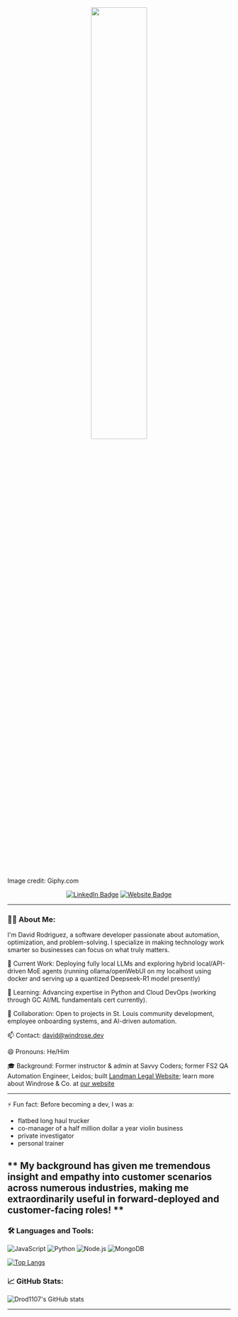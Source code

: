 <div align="center">
  <img src="https://media0.giphy.com/media/v1.Y2lkPTc5MGI3NjExbm05cTk2c3gzNTYxYWc1M3o4aDBjZGhreGh3emEyb2w4OGJ6ZGNtdCZlcD12MV9pbnRlcm5hbF9naWZfYnlfaWQmY3Q9Zw/SvFocn0wNMx0iv2rYz/giphy.gif" width="50%" height="auto" />

</div>
<p>Image credit: Giphy.com</p>


<p align="center">
  <a href="https://www.linkedin.com/in/david-windrose/"><img src="https://img.shields.io/badge/LinkedIn-blue?style=flat-square&logo=linkedin" alt="LinkedIn Badge"/></a>
  <a href="https://windroseandco.com"><img src="https://img.shields.io/badge/Website-green?style=flat-square" alt="Website Badge"/></a>
</p>

---

### 👨‍💻 About Me:
I'm David Rodriguez, a software developer passionate about automation, optimization, and problem-solving. I specialize in making technology work smarter so businesses can focus on what truly matters.

🔭 Current Work: Deploying fully local LLMs and exploring hybrid local/API-driven MoE agents (running ollama/openWebUI on my localhost using docker and serving up a quantized Deepseek-R1 model presently)

🌱 Learning: Advancing expertise in Python and Cloud DevOps (working through GC AI/ML fundamentals cert currently).

👯 Collaboration: Open to projects in St. Louis community development, employee onboarding systems, and AI-driven automation.

📫 Contact: david@windrose.dev

😄 Pronouns: He/Him

🎓 Background: Former instructor & admin at Savvy Coders; former FS2 QA Automation Engineer, Leidos; built [Landman Legal Website](https://landman.legal); learn more about Windrose & Co. at [our website](https://www.windroseandco.com)

---
⚡ Fun fact: 
Before becoming a dev, I was a: 
- flatbed long haul trucker
- co-manager of a half million dollar a year violin business
- private investigator
- personal trainer

** My background has given me tremendous insight and empathy into customer scenarios across numerous industries, making me extraordinarily useful in forward-deployed and customer-facing roles! **
---

### 🛠️ Languages and Tools:

![JavaScript](https://img.shields.io/badge/-JavaScript-black?style=flat-square&logo=javascript)
![Python](https://img.shields.io/badge/-Python-black?style=flat-square&logo=Python)
![Node.js](https://img.shields.io/badge/-Node.js-black?style=flat-square&logo=node.js)
![MongoDB](https://img.shields.io/badge/-MongoDB-black?style=flat-square&logo=mongodb)

[![Top Langs](https://github-readme-stats.vercel.app/api/top-langs/?username=drod1107&theme=ambient_gradient)](https://github.com/drod1107/github-readme-stats)

### 📈 GitHub Stats:
![Drod1107's GitHub stats](https://github-readme-stats.vercel.app/api?username=drod1107&theme=ambient_gradient&show=reviews,discussions_started,discussions_answered,prs_merged,prs_merged_percentage)


---
